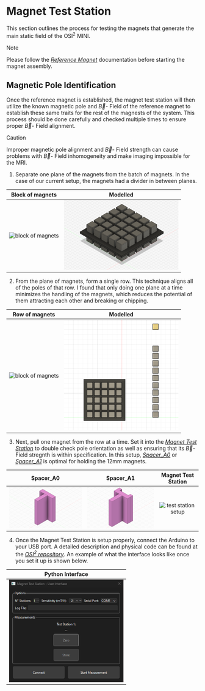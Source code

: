 # Magnet Test Station

This section outlines the process for testing the magnets that generate the main static field of the OSI<sup>2</sup> MINI. 

> [!NOTE]
> Please follow the [*Reference Magnet*](ReferenceMagnet.md) documentation before starting the magnet assembly.

## Magnetic Pole Identification
Once the reference magnet is established, the magnet test station will then utilize the known magnetic pole and $\vec{B}$- Field of the reference magnet to establish these same traits for the rest of the magnests of the system. This process should be done carefully and checked multiple times to ensure proper $\vec{B}$- Field alignment.

> [!CAUTION]
> Improper magnetic pole alignment and $\vec{B}$- Field strength can cause problems with $\vec{B}$- Field inhomogeneity and make imaging impossible for the MRI.

1. Separate one plane of the magnets from the batch of magnets. In the case of our current setup, the magnets had a divider in between planes.

  | Block of magnets | Modelled |
  | :---: | :--: |
  |<img src="../Images/Magblock.jpg" alt="block of magnets" width="325" />|<img src="../Images/Mag_layout3.png" alt="block of magnets modelled" width="300" /> |

2. From the plane of magnets, form a single row. This technique aligns all of the poles of that row. I found that only doing one plane at a time minimizes the handling of the magnets, which reduces the potential of them attracting each other and breaking or chipping.

  | Row of magnets | Modelled |
  | :---: | :--: |
  |<img src="../Images/Magline.jpg" alt="block of magnets" width="165" />|<img src="../Images/Mag_layout2.png" alt="block of magnets modelled" width="300" /> |

3. Next, pull one magnet from the row at a time. Set it into the [*Magnet Test Station*](../../Build/Tools/step/Frame-TestMagnetSupport.step) to double check pole orientation as well as ensuring that its $\vec{B}$- Field stregnth is within specification. In this setup, [*Spacer_A0*](../../Build/Tools/step/Spacer_A0-Spacer.step) or [*Spacer_A1*](../../Build/Tools/step/Spacer_A1-Spacer.step) is optimal for holding the 12mm magnets.

  | Spacer_A0 | Spacer_A1 | Magnet Test Station |
  | :---: | :--: |:--: |
  |<img src="../Images/Mag_test_station_holder1.png" alt="test station setup" width="300" />|<img src="../Images/Mag_test_station_holder2.png" alt="test station setup" width="270" />|<img src="../Images/ReferenceMag_setup1.jpg" alt="test station setup" width="300" />|

4. Once the Magnet Test Station is setup properly, connect the Arduino to your USB port. A detailed description and physical code can be found at the [*OSI<sup>2</sup> repository*](https://gitlab.com/osii/tools/MagnetTestStation). An example of what the interface looks like once you set it up is shown below.

  | Python Interface |
  | :---: |
  |<img src="../Images/python_interface.png" alt="python interface" width="300" />|
